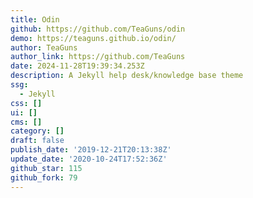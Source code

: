 ```yaml
---
title: Odin
github: https://github.com/TeaGuns/odin
demo: https://teaguns.github.io/odin/
author: TeaGuns
author_link: https://github.com/TeaGuns
date: 2024-11-28T19:39:34.253Z
description: A Jekyll help desk/knowledge base theme
ssg:
  - Jekyll
css: []
ui: []
cms: []
category: []
draft: false
publish_date: '2019-12-21T20:13:38Z'
update_date: '2020-10-24T17:52:36Z'
github_star: 115
github_fork: 79
---
```

